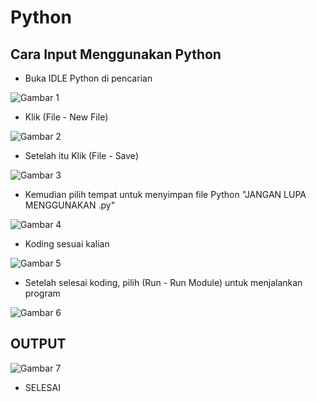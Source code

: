 # Python
## Cara Input Menggunakan Python
- Buka IDLE Python di pencarian

![Gambar 1](screenshots/1.png)

- Klik (File - New File)

![Gambar 2](screenshots/2.png)

- Setelah itu Klik (File - Save)

![Gambar 3](screenshots/3.png)

- Kemudian pilih tempat untuk menyimpan file Python "JANGAN LUPA MENGGUNAKAN .py"

![Gambar 4](screenshots/4.png)

- Koding sesuai kalian

![Gambar 5](screenshots/5.png)

- Setelah selesai koding, pilih (Run - Run Module) untuk menjalankan program

![Gambar 6](screenshots/6.png)

## OUTPUT

![Gambar 7](screenshots/7.png)

- SELESAI